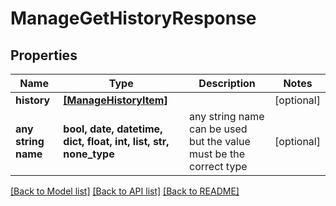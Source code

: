# ManageGetHistoryResponse


## Properties
Name | Type | Description | Notes
------------ | ------------- | ------------- | -------------
**history** | [**[ManageHistoryItem]**](ManageHistoryItem.md) |  | [optional] 
**any string name** | **bool, date, datetime, dict, float, int, list, str, none_type** | any string name can be used but the value must be the correct type | [optional]

[[Back to Model list]](../README.md#documentation-for-models) [[Back to API list]](../README.md#documentation-for-api-endpoints) [[Back to README]](../README.md)


